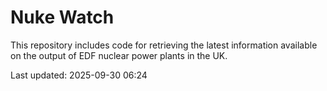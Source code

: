 # Nuke Watch

This repository includes code for retrieving the latest information available on the output of EDF nuclear power plants in the UK.

Last updated: 2025-09-30 06:24